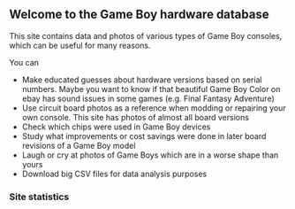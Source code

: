 <!--
SPDX-FileCopyrightText: 2017-2023 Joonas Javanainen <joonas.javanainen@gmail.com>

SPDX-License-Identifier: MIT
-->

## Welcome to the Game Boy hardware database

This site contains data and photos of various types of Game Boy consoles, which
can be useful for many reasons.

You can

- Make educated guesses about hardware versions based on serial numbers. Maybe
  you want to know if that beautiful Game Boy Color on ebay has sound issues in
  some games (e.g. Final Fantasy Adventure)
- Use circuit board photos as a reference when modding or repairing your own
  console. This site has photos of almost all board versions
- Check which chips were used in Game Boy devices
- Study what improvements or cost savings were done in later board revisions of a Game Boy model
- Laugh or cry at photos of Game Boys which are in a worse shape than yours
- Download big CSV files for data analysis purposes

### Site statistics

